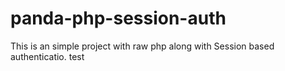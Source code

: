 # panda-php-session-auth
This is an simple project with raw php along with Session based authenticatio.
test
